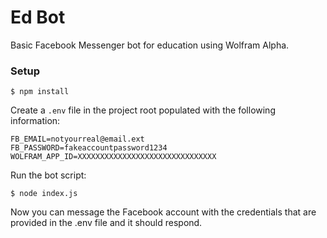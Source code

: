 # Ed Bot
Basic Facebook Messenger bot for education using Wolfram Alpha.

### Setup
```
$ npm install
```
Create a ```.env``` file in the project root populated with the following information:
```
FB_EMAIL=notyourreal@email.ext
FB_PASSWORD=fakeaccountpassword1234
WOLFRAM_APP_ID=XXXXXXXXXXXXXXXXXXXXXXXXXXXXXXX
```
Run the bot script:
```
$ node index.js
```
Now you can message the Facebook account with the credentials that are provided in the .env file and it should respond.
